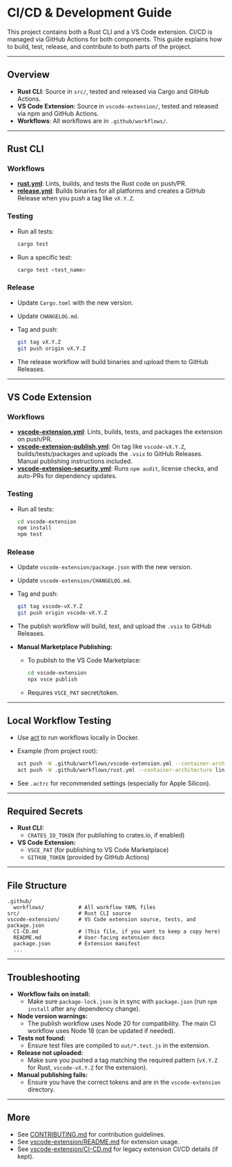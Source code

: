 # CI/CD & Development Guide

This project contains both a Rust CLI and a VS Code extension. CI/CD is managed via GitHub Actions for both components. This guide explains how to build, test, release, and contribute to both parts of the project.

---

## Overview

- **Rust CLI**: Source in `src/`, tested and released via Cargo and GitHub Actions.
- **VS Code Extension**: Source in `vscode-extension/`, tested and released via npm and GitHub Actions.
- **Workflows**: All workflows are in `.github/workflows/`.

---

## Rust CLI

### Workflows

- **[rust.yml](.github/workflows/rust.yml)**: Lints, builds, and tests the Rust code on push/PR.
- **[release.yml](.github/workflows/release.yml)**: Builds binaries for all platforms and creates a GitHub Release when you push a tag like `vX.Y.Z`.

### Testing

- Run all tests:

  ```sh
  cargo test
  ```

- Run a specific test:

  ```sh
  cargo test <test_name>
  ```

### Release

- Update `Cargo.toml` with the new version.
- Update `CHANGELOG.md`.
- Tag and push:

  ```sh
  git tag vX.Y.Z
  git push origin vX.Y.Z
  ```

- The release workflow will build binaries and upload them to GitHub Releases.

---

## VS Code Extension

### Workflows

- **[vscode-extension.yml](.github/workflows/vscode-extension.yml)**: Lints, builds, tests, and packages the extension on push/PR.
- **[vscode-extension-publish.yml](.github/workflows/vscode-extension-publish.yml)**: On tag like `vscode-vX.Y.Z`, builds/tests/packages and uploads the `.vsix` to GitHub Releases. Manual publishing instructions included.
- **[vscode-extension-security.yml](.github/workflows/vscode-extension-security.yml)**: Runs `npm audit`, license checks, and auto-PRs for dependency updates.

### Testing

- Run all tests:

  ```sh
  cd vscode-extension
  npm install
  npm test
  ```

### Release

- Update `vscode-extension/package.json` with the new version.
- Update `vscode-extension/CHANGELOG.md`.
- Tag and push:

  ```sh
  git tag vscode-vX.Y.Z
  git push origin vscode-vX.Y.Z
  ```

- The publish workflow will build, test, and upload the `.vsix` to GitHub Releases.
- **Manual Marketplace Publishing:**
  - To publish to the VS Code Marketplace:

    ```sh
    cd vscode-extension
    npx vsce publish
    ```

  - Requires `VSCE_PAT` secret/token.

---

## Local Workflow Testing

- Use [act](https://github.com/nektos/act) to run workflows locally in Docker.
- Example (from project root):

  ```sh
  act push -W .github/workflows/vscode-extension.yml --container-architecture linux/amd64
  act push -W .github/workflows/rust.yml --container-architecture linux/amd64
  ```

- See `.actrc` for recommended settings (especially for Apple Silicon).

---

## Required Secrets

- **Rust CLI:**
  - `CRATES_IO_TOKEN` (for publishing to crates.io, if enabled)
- **VS Code Extension:**
  - `VSCE_PAT` (for publishing to VS Code Marketplace)
  - `GITHUB_TOKEN` (provided by GitHub Actions)

---

## File Structure

```
.github/
  workflows/           # All workflow YAML files
src/                   # Rust CLI source
vscode-extension/      # VS Code extension source, tests, and package.json
  CI-CD.md             # (This file, if you want to keep a copy here)
  README.md            # User-facing extension docs
  package.json         # Extension manifest
  ...
```

---

## Troubleshooting

- **Workflow fails on install:**
  - Make sure `package-lock.json` is in sync with `package.json` (run `npm install` after any dependency change).
- **Node version warnings:**
  - The publish workflow uses Node 20 for compatibility. The main CI workflow uses Node 18 (can be updated if needed).
- **Tests not found:**
  - Ensure test files are compiled to `out/*.test.js` in the extension.
- **Release not uploaded:**
  - Make sure you pushed a tag matching the required pattern (`vX.Y.Z` for Rust, `vscode-vX.Y.Z` for the extension).
- **Manual publishing fails:**
  - Ensure you have the correct tokens and are in the `vscode-extension` directory.

---

## More

- See [CONTRIBUTING.md](CONTRIBUTING.md) for contribution guidelines.
- See [vscode-extension/README.md](vscode-extension/README.md) for extension usage.
- See [vscode-extension/CI-CD.md](vscode-extension/CI-CD.md) for legacy extension CI/CD details (if kept).
